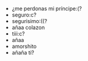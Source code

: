 - ¿me perdonas mi príncipe:(?
- seguro:c?
- segurisimo:((?
- añaa colazon
- tiii:c?
- añaa
- amorshito 
- añaña ti?
<!---
1247336/1247336 is a ✨ special ✨ repository because its `README.md` (this file) appears on your GitHub profile.
You can click the Preview link to take a look at your changes.
--->
